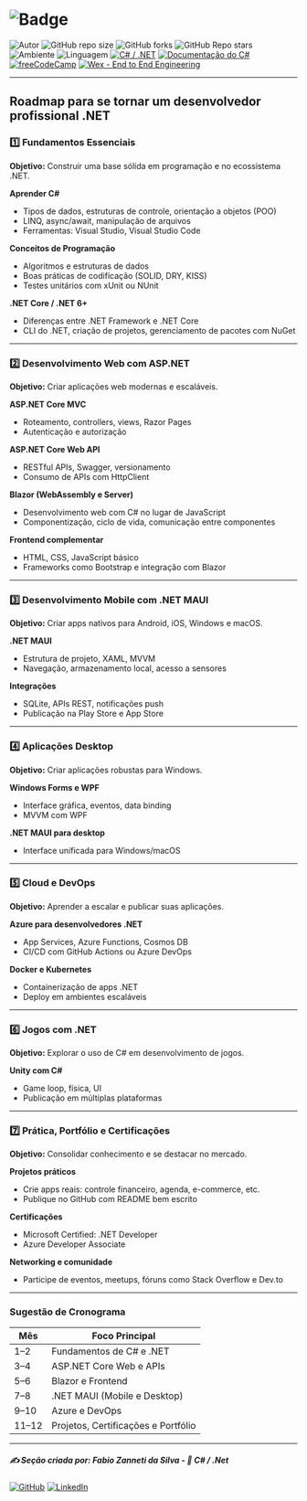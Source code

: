 # ![Badge](https://img.shields.io/badge/Roadmap-blue?style=for-the-badge&logo=c-sharp&logoColor=white)

![Autor](https://img.shields.io/badge/Autor-Fabio%20Zanneti%20da%20Silva-blue?style=flat-square&logo=github)
![GitHub repo size](https://img.shields.io/github/repo-size/fzanneti/dev-profissional-dotnet)
![GitHub forks](https://img.shields.io/github/forks/fzanneti/dev-profissional-dotnet?style=social)
![GitHub Repo stars](https://img.shields.io/github/stars/fzanneti/dev-profissional-dotnet?style=social)
![Ambiente](https://img.shields.io/badge/Ambiente-.NET-52057b)
![Linguagem](https://img.shields.io/badge/Linguagem-C%23-52057b)
[![C# / .NET](https://img.shields.io/badge/🔗%20C%23‑.NET-Visite-52057b)](https://dotnet.microsoft.com/pt-br/languages/csharp)
[![Documentação do C#](https://img.shields.io/badge/🔗%20C%23-Documentação-52057b?logo=c-sharp&logoColor=white)](https://learn.microsoft.com/pt-br/dotnet/csharp/)
[![freeCodeCamp](https://img.shields.io/badge/freeCodeCamp-Português-00cbcc?logo=freecodecamp&logoColor=white)](https://www.freecodecamp.org/portuguese/)
[![Wex - End to End Engineering](https://img.shields.io/badge/🔗%20DIO%20Repositório%20FZ-WEX%20E2E%20C%23-00cbcc?logo=c-sharp&logoColor=white)](https://github.com/fzanneti/DIO-wex-e2e-csharp)

---

## Roadmap para se tornar um desenvolvedor profissional .NET

### 1️⃣ Fundamentos Essenciais

**Objetivo:** Construir uma base sólida em programação e no ecossistema .NET.

**Aprender C#**
- Tipos de dados, estruturas de controle, orientação a objetos (POO)
- LINQ, async/await, manipulação de arquivos
- Ferramentas: Visual Studio, Visual Studio Code

**Conceitos de Programação**
- Algoritmos e estruturas de dados
- Boas práticas de codificação (SOLID, DRY, KISS)
- Testes unitários com xUnit ou NUnit

**.NET Core / .NET 6+**
- Diferenças entre .NET Framework e .NET Core
- CLI do .NET, criação de projetos, gerenciamento de pacotes com NuGet

---

### 2️⃣ Desenvolvimento Web com ASP.NET

**Objetivo:** Criar aplicações web modernas e escaláveis.

**ASP.NET Core MVC**
- Roteamento, controllers, views, Razor Pages
- Autenticação e autorização

**ASP.NET Core Web API**
- RESTful APIs, Swagger, versionamento
- Consumo de APIs com HttpClient

**Blazor (WebAssembly e Server)**
- Desenvolvimento web com C# no lugar de JavaScript
- Componentização, ciclo de vida, comunicação entre componentes

**Frontend complementar**
- HTML, CSS, JavaScript básico
- Frameworks como Bootstrap e integração com Blazor

---

### 3️⃣ Desenvolvimento Mobile com .NET MAUI

**Objetivo:** Criar apps nativos para Android, iOS, Windows e macOS.

**.NET MAUI**
- Estrutura de projeto, XAML, MVVM
- Navegação, armazenamento local, acesso a sensores

**Integrações**
- SQLite, APIs REST, notificações push
- Publicação na Play Store e App Store

---

### 4️⃣ Aplicações Desktop

**Objetivo:** Criar aplicações robustas para Windows.

**Windows Forms e WPF**
- Interface gráfica, eventos, data binding
- MVVM com WPF

**.NET MAUI para desktop**
- Interface unificada para Windows/macOS

---

### 5️⃣ Cloud e DevOps

**Objetivo:** Aprender a escalar e publicar suas aplicações.

**Azure para desenvolvedores .NET**
- App Services, Azure Functions, Cosmos DB
- CI/CD com GitHub Actions ou Azure DevOps

**Docker e Kubernetes**
- Containerização de apps .NET
- Deploy em ambientes escaláveis

---

### 6️⃣ Jogos com .NET

**Objetivo:** Explorar o uso de C# em desenvolvimento de jogos.

**Unity com C#**
- Game loop, física, UI
- Publicação em múltiplas plataformas

---

### 7️⃣ Prática, Portfólio e Certificações

**Objetivo:** Consolidar conhecimento e se destacar no mercado.

**Projetos práticos**
- Crie apps reais: controle financeiro, agenda, e-commerce, etc.
- Publique no GitHub com README bem escrito

**Certificações**
- Microsoft Certified: .NET Developer
- Azure Developer Associate

**Networking e comunidade**
- Participe de eventos, meetups, fóruns como Stack Overflow e Dev.to

---

### Sugestão de Cronograma
| Mês | Foco Principal |
|-----|----------------|
| 1–2 | Fundamentos de C# e .NET |
| 3–4 | ASP.NET Core Web e APIs |
| 5–6 | Blazor e Frontend |
| 7–8 | .NET MAUI (Mobile e Desktop) |
| 9–10 | Azure e DevOps |
| 11–12 | Projetos, Certificações e Portfólio |

---

##### ✍️ Seção criada por: *Fabio Zanneti da Silva* - 🎯 *C# / .Net*
[![GitHub](https://img.shields.io/badge/GitHub-fzanneti-000000?style=flat&logo=github)](https://github.com/fzanneti)
[![LinkedIn](https://img.shields.io/badge/LinkedIn-fzanneti-0A66C2?style=flat&logo=linkedin&logoColor=white)](https://linkedin.com/in/fzanneti)